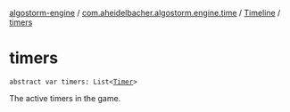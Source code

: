 [algostorm-engine](../../index.md) / [com.aheidelbacher.algostorm.engine.time](../index.md) / [Timeline](index.md) / [timers](.)

# timers

`abstract var timers: List<`[`Timer`](../-timer/index.md)`>`

The active timers in the game.

